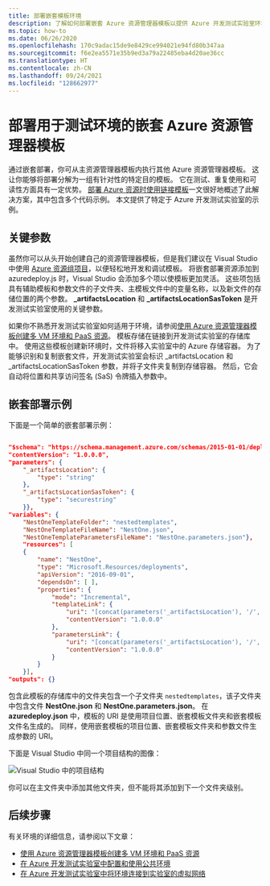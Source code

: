 ```yaml
---
title: 部署嵌套模板环境
description: 了解如何部署嵌套 Azure 资源管理器模板以提供 Azure 开发测试实验室环境。
ms.topic: how-to
ms.date: 06/26/2020
ms.openlocfilehash: 170c9adac15de9e8429ce994021e94fd80b347aa
ms.sourcegitcommit: f6e2ea5571e35b9ed3a79a22485eba4d20ae36cc
ms.translationtype: HT
ms.contentlocale: zh-CN
ms.lasthandoff: 09/24/2021
ms.locfileid: "128662977"
---
```

# <a name="deploy-nested-azure-resource-manager-templates-for-testing-environments"></a>部署用于测试环境的嵌套 Azure 资源管理器模板
通过嵌套部署，你可从主资源管理器模板内执行其他 Azure 资源管理器模板。 这让你能够将部署分解为一组有针对性的特定目的模板。 它在测试、重复使用和可读性方面具有一定优势。 [部署 Azure 资源时使用链接模板](../azure-resource-manager/templates/linked-templates.md)一文很好地概述了此解决方案，其中包含多个代码示例。 本文提供了特定于 Azure 开发测试实验室的示例。 

## <a name="key-parameters"></a>关键参数
虽然你可以从头开始创建自己的资源管理器模板，但是我们建议在 Visual Studio 中使用 [Azure 资源组项目](../azure-resource-manager/templates/create-visual-studio-deployment-project.md)，以便轻松地开发和调试模板。 将嵌套部署资源添加到 azuredeploy.js 时，Visual Studio 会添加多个项以使模板更加灵活。 这些项包括具有辅助模板和参数文件的子文件夹、主模板文件中的变量名称，以及新文件的存储位置的两个参数。 **_artifactsLocation** 和 **_artifactsLocationSasToken** 是开发测试实验室使用的关键参数。 

如果你不熟悉开发测试实验室如何适用于环境，请参阅[使用 Azure 资源管理器模板创建多 VM 环境和 PaaS 资源](devtest-lab-create-environment-from-arm.md)。 模板存储在链接到开发测试实验室的存储库中。 使用这些模板创建新环境时，文件将移入实验室中的 Azure 存储容器。 为了能够识别和复制嵌套文件，开发测试实验室会标识 _artifactsLocation 和 _artifactsLocationSasToken 参数，并将子文件夹复制到存储容器。 然后，它会自动将位置和共享访问签名 (SaS) 令牌插入参数中。 

## <a name="nested-deployment-example"></a>嵌套部署示例
下面是一个简单的嵌套部署示例：

```json

"$schema": "https://schema.management.azure.com/schemas/2015-01-01/deploymentTemplate.json#",
"contentVersion": "1.0.0.0",
"parameters": {
    "_artifactsLocation": {
        "type": "string"
    },
    "_artifactsLocationSasToken": {
        "type": "securestring"
    }},
"variables": {
    "NestOneTemplateFolder": "nestedtemplates",
    "NestOneTemplateFileName": "NestOne.json",
    "NestOneTemplateParametersFileName": "NestOne.parameters.json"},
    "resources": [
    {
        "name": "NestOne",
        "type": "Microsoft.Resources/deployments",
        "apiVersion": "2016-09-01",
        "dependsOn": [ ],
        "properties": {
            "mode": "Incremental",
            "templateLink": {
                "uri": "[concat(parameters('_artifactsLocation'), '/', variables('NestOneTemplateFolder'), '/', variables('NestOneTemplateFileName'), parameters('_artifactsLocationSasToken'))]",
                "contentVersion": "1.0.0.0"
            },
            "parametersLink": {
                "uri": "[concat(parameters('_artifactsLocation'), '/', variables('NestOneTemplateFolder'), '/', variables('NestOneTemplateParametersFileName'), parameters('_artifactsLocationSasToken'))]",
                "contentVersion": "1.0.0.0"
            }
        }    
    }],
"outputs": {}
```

包含此模板的存储库中的文件夹包含一个子文件夹 `nestedtemplates`，该子文件夹中包含文件 **NestOne.json** 和 **NestOne.parameters.json**。 在 **azuredeploy.json** 中，模板的 URI 是使用项目位置、嵌套模板文件夹和嵌套模板文件名生成的。 同样，使用嵌套模板的项目位置、嵌套模板文件夹和参数文件生成参数的 URI。 

下面是 Visual Studio 中同一个项目结构的图像： 

![Visual Studio 中的项目结构](./media/deploy-nested-template-environments/visual-studio-project-structure.png)

你可以在主文件夹中添加其他文件夹，但不能将其添加到下一个文件夹级别。 

## <a name="next-steps"></a>后续步骤
有关环境的详细信息，请参阅以下文章： 

- [使用 Azure 资源管理器模板创建多 VM 环境和 PaaS 资源](devtest-lab-create-environment-from-arm.md)
- [在 Azure 开发测试实验室中配置和使用公共环境](devtest-lab-configure-use-public-environments.md)
- [在 Azure 开发测试实验室中将环境连接到实验室的虚拟网络](connect-environment-lab-virtual-network.md)